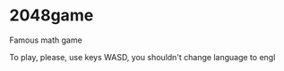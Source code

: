 # 2048game
Famous math game 

To play, please, use keys WASD, you shouldn't change language to engl 
